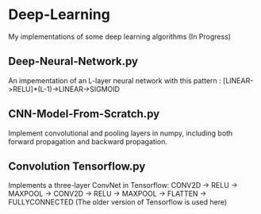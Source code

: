 # Deep-Learning
My implementations of some deep learning algorithms (In Progress)
## Deep-Neural-Network.py
An impementation of an L-layer neural network with this pattern : [LINEAR->RELU]*(L-1)->LINEAR->SIGMOID 
## CNN-Model-From-Scratch.py
Implement convolutional and pooling layers in numpy, including both forward propagation and backward propagation.
## Convolution Tensorflow.py
Implements a three-layer ConvNet in Tensorflow: CONV2D -> RELU -> MAXPOOL -> CONV2D -> RELU -> MAXPOOL -> FLATTEN -> FULLYCONNECTED (The older version of Tensorflow is used here)
